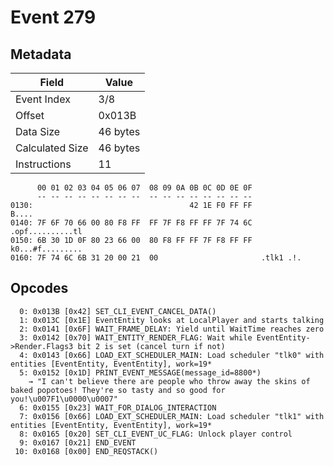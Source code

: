 # Event 279

## Metadata

| Field           | Value    |
|-----------------|----------|
| Event Index     | 3/8      |
| Offset          | 0x013B   |
| Data Size       | 46 bytes |
| Calculated Size | 46 bytes |
| Instructions    | 11       |

```
      00 01 02 03 04 05 06 07  08 09 0A 0B 0C 0D 0E 0F
      -- -- -- -- -- -- -- --  -- -- -- -- -- -- -- --
0130:                                   42 1E F0 FF FF             B....
0140: 7F 6F 70 66 00 80 F8 FF  FF 7F F8 FF FF 7F 74 6C  .opf..........tl
0150: 6B 30 1D 0F 80 23 66 00  80 F8 FF FF 7F F8 FF FF  k0...#f.........
0160: 7F 74 6C 6B 31 20 00 21  00                       .tlk1 .!.       
```

## Opcodes

```
  0: 0x013B [0x42] SET_CLI_EVENT_CANCEL_DATA()
  1: 0x013C [0x1E] EventEntity looks at LocalPlayer and starts talking
  2: 0x0141 [0x6F] WAIT_FRAME_DELAY: Yield until WaitTime reaches zero
  3: 0x0142 [0x70] WAIT_ENTITY_RENDER_FLAG: Wait while EventEntity->Render.Flags3 bit 2 is set (cancel turn if not)
  4: 0x0143 [0x66] LOAD_EXT_SCHEDULER_MAIN: Load scheduler "tlk0" with entities [EventEntity, EventEntity], work=19*
  5: 0x0152 [0x1D] PRINT_EVENT_MESSAGE(message_id=8800*)
    → "I can't believe there are people who throw away the skins of baked popotoes! They're so tasty and so good for you!\u007F1\u0000\u0007"
  6: 0x0155 [0x23] WAIT_FOR_DIALOG_INTERACTION
  7: 0x0156 [0x66] LOAD_EXT_SCHEDULER_MAIN: Load scheduler "tlk1" with entities [EventEntity, EventEntity], work=19*
  8: 0x0165 [0x20] SET_CLI_EVENT_UC_FLAG: Unlock player control
  9: 0x0167 [0x21] END_EVENT
 10: 0x0168 [0x00] END_REQSTACK()
```
